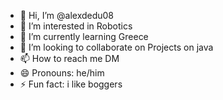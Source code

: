 - 👋 Hi, I’m @alexdedu08
- 👀 I’m interested in Robotics
- 🌱 I’m currently learning Greece
- 💞️ I’m looking to collaborate on Projects on java
- 📫 How to reach me DM
- 😄 Pronouns: he/him
- ⚡ Fun fact: i like boggers

<!---
alexdedu08/alexdedu08 is a ✨ special ✨ repository because its `README.md` (this file) appears on your GitHub profile.
You can click the Preview link to take a look at your changes.
--->
